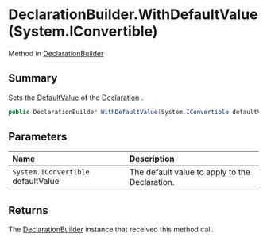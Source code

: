 # DeclarationBuilder.WithDefaultValue(System.IConvertible)

Method in [DeclarationBuilder](/docs/api/csharp/yarn.compiler.declarationbuilder.md)

## Summary


Sets the  <a href="yarn.compiler.declaration.defaultvalue.md">DefaultValue</a>  of the  <a href="yarn.compiler.declarationbuilder.declaration.md">Declaration</a> .


```csharp
public DeclarationBuilder WithDefaultValue(System.IConvertible defaultValue)
```

## Parameters

|Name|Description|
|:---|:---|
|`System.IConvertible` defaultValue|The default value to apply to the Declaration.|

## Returns

The  <a href="yarn.compiler.declarationbuilder.md">DeclarationBuilder</a>  instance that received
this method call.

